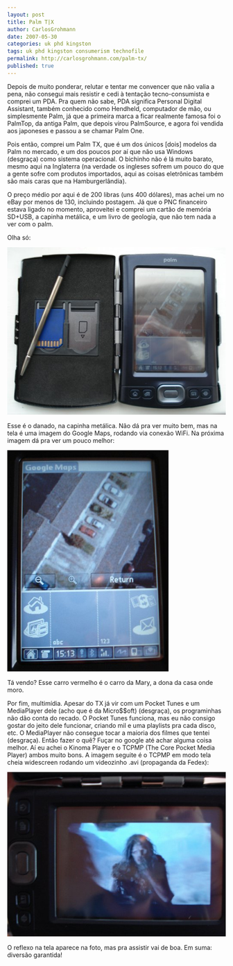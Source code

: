 ```yaml
---
layout: post
title: Palm T|X
author: CarlosGrohmann
date: 2007-05-30
categories: uk phd kingston
tags: uk phd kingston consumerism technofile
permalink: http://carlosgrohmann.com/palm-tx/
published: true
---
```


Depois de muito ponderar, relutar e tentar me convencer que não valia a pena, não consegui mais resistir e cedi à tentação tecno-consumista e comprei um PDA. Pra quem não sabe, PDA significa Personal Digital Assistant, também conhecido como Hendheld, computador de mão, ou simplesmente Palm, já que a primeira marca a ficar realmente famosa foi o PalmTop, da antiga Palm, que depois virou PalmSource, e agora foi vendida aos japoneses e passou a se chamar Palm One.  

Pois então, comprei um Palm TX, que é um dos únicos [dois] modelos da Palm no mercado, e um dos poucos por aí que não usa Windows (desgraça) como sistema operacional. O bichinho não é lá muito barato, mesmo aqui na Inglaterra (na verdade os ingleses sofrem um pouco do que a gente sofre com produtos importados, aqui as coisas eletrônicas também são mais caras que na Hamburgerlândia).  

O preço médio por aqui é de 200 libras (uns 400 dólares), mas achei um no eBay por menos de 130, incluindo postagem. Já que o PNC financeiro estava ligado no momento, aproveitei e comprei um cartão de memória SD+USB, a capinha metálica, e um livro de geologia, que não tem nada a ver com o palm.  

Olha só:  

![](/img/palm_tx_1.jpg)  

Esse é o danado, na capinha metálica. Não dá pra ver muito bem, mas na tela é uma imagem do Google Maps, rodando via conexão WiFi. Na próxima imagem dá pra ver um pouco melhor:  

![](/img/palm_tx_2.jpg)  

Tá vendo? Esse carro vermelho é o carro da Mary, a dona da casa onde moro.  

Por fim, multimídia. Apesar do TX já vir com um Pocket Tunes e um MediaPlayer dele (acho que é da Micro$$oft) (desgraça), os programinhas não dão conta do recado. O Pocket Tunes funciona, mas eu não consigo gostar do jeito dele funcionar, criando mil e uma playlists pra cada disco, etc. O MediaPlayer não consegue tocar a maioria dos filmes que tentei (desgraça). Então fazer o quê? Fuçar no google até achar alguma coisa melhor. Aí eu achei o Kinoma Player e o TCPMP (The Core Pocket Media Player) ambos muito bons. A imagem seguite é o TCPMP em modo tela cheia widescreen rodando um videozinho .avi (propaganda da Fedex):  

![](/img/palm_tx_3.jpg) 

O reflexo na tela aparece na foto, mas pra assistir vai de boa. Em suma: diversão garantida!

